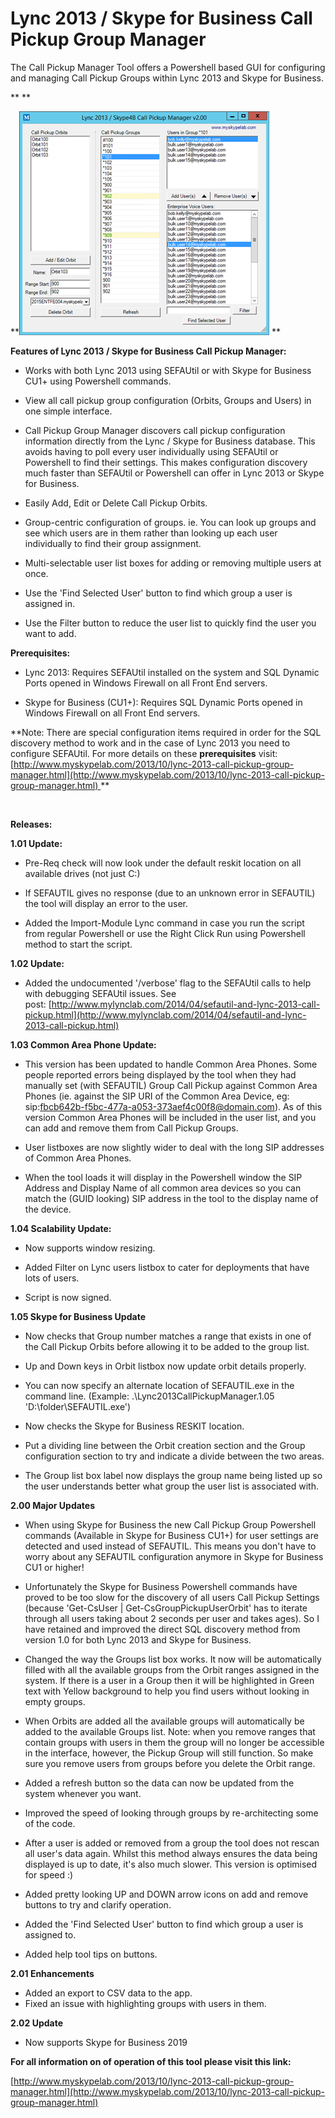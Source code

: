 ﻿Lync 2013 / Skype for Business Call Pickup Group Manager
========================================================

            

The Call Pickup Manager Tool offers a Powershell based GUI for configuring and managing Call Pickup Groups within Lync 2013 and Skype for Business.


** **


**![Image](https://github.com/jamescussen/lync-2013-skype-for-business-call-pickup-group-manager/raw/master/callpickupgroupmanager2.00_sm.png)
**


**Features of Lync 2013 / Skype for Business Call Pickup Manager:**


  *  Works with both Lync 2013 using SEFAUtil or with Skype for Business CU1+ using Powershell commands.

  *  View all call pickup group configuration (Orbits, Groups and Users) in one simple interface.

  *  Call Pickup Group Manager discovers call pickup configuration information directly from the Lync / Skype for Business database. This avoids having to poll every user individually using SEFAUtil or Powershell to find their settings. This makes configuration
 discovery much faster than SEFAUtil or Powershell can offer in Lync 2013 or Skype for Business.

  *  Easily Add, Edit or Delete Call Pickup Orbits. 
  *  Group-centric configuration of groups. ie. You can look up groups and see which users are in them rather than looking up each user individually to find their group assignment.

  *  Multi-selectable user list boxes for adding or removing multiple users at once.

  *  Use the 'Find Selected User' button to find which group a user is assigned in.

  *  Use the Filter button to reduce the user list to quickly find the user you want to add.


**Prerequisites:**


  *  Lync 2013: Requires SEFAUtil installed on the system and SQL Dynamic Ports opened in Windows Firewall on all Front End servers.

  *  Skype for Business (CU1+): Requires SQL Dynamic Ports opened in Windows Firewall on all Front End servers.


**Note: There are special configuration items required in order for the SQL discovery method to work and in the case of Lync 2013 you need to configure SEFAUtil. For more details on these
**prerequisites** visit: [http://www.myskypelab.com/2013/10/lync-2013-call-pickup-group-manager.html](http://www.myskypelab.com/2013/10/lync-2013-call-pickup-group-manager.html) **


 


**Releases:**

**1.01 Update:**


  *  Pre-Req check will now look under the default reskit location on all available drives (not just C:)

  *  If SEFAUTIL gives no response (due to an unknown error in SEFAUTIL) the tool will display an error to the user.

  *  Added the Import-Module Lync command in case you run the script from regular Powershell or use the Right Click Run using Powershell method to start the script.


**1.02 Update:**


  *  Added the undocumented '/verbose' flag to the SEFAUtil calls to help with debugging SEFAUtil issues. See post: [http://www.mylynclab.com/2014/04/sefautil-and-lync-2013-call-pickup.html](http://www.mylynclab.com/2014/04/sefautil-and-lync-2013-call-pickup.html)



**1.03 Common Area Phone Update:**


  *  This version has been updated to handle Common Area Phones. Some people reported errors being displayed by the tool when they had manually set (with SEFAUTIL) Group Call Pickup against Common Area Phones (ie. against the SIP URI of the Common Area Device,
 eg: sip:fbcb642b-f5bc-477a-a053-373aef4c00f8@domain.com). As of this version Common Area Phones will be included in the user list, and you can add and remove them from Call Pickup Groups.

  *  User listboxes are now slightly wider to deal with the long SIP addresses of Common Area Phones.

  *  When the tool loads it will display in the Powershell window the SIP Address and Display Name of all common area devices so you can match the (GUID looking) SIP address in the tool to the display name of the device.



**1.04 Scalability Update:**


  *  Now supports window resizing. 
  *  Added Filter on Lync users listbox to cater for deployments that have lots of users.

  *  Script is now signed. 

**1.05 Skype for Business Update**


  *  Now checks that Group number matches a range that exists in one of the Call Pickup Orbits before allowing it to be added to the group list.

  *  Up and Down keys in Orbit listbox now update orbit details properly. 
  *  You can now specify an alternate location of SEFAUTIL.exe in the command line. (Example: .\Lync2013CallPickupManager.1.05 'D:\folder\SEFAUTIL.exe')

  *  Now checks the Skype for Business RESKIT location. 
  *  Put a dividing line between the Orbit creation section and the Group configuration section to try and indicate a divide between the two areas.

  *  The Group list box label now displays the group name being listed up so the user understands better what group the user list is associated with.


**2.00 Major Updates**


  *  When using Skype for Business the new Call Pickup Group Powershell commands (Available in Skype for Business CU1+) for user settings are detected and used instead of SEFAUTIL. This means you don't have to worry about any SEFAUTIL configuration anymore in
 Skype for Business CU1 or higher! 
  *  Unfortunately the Skype for Business Powershell commands have proved to be too slow for the discovery of all users Call Pickup Settings (because 'Get-CsUser | Get-CsGroupPickupUserOrbit' has to iterate through all users taking about 2 seconds per user and
 takes ages). So I have retained and improved the direct SQL discovery method from version 1.0 for both Lync 2013 and Skype for Business.

  *  Changed the way the Groups list box works. It now will be automatically filled with all the available groups from the Orbit ranges assigned in the system. If there is a user in a Group then it will be highlighted in Green text with Yellow background to
 help you find users without looking in empty groups. 
  *  When Orbits are added all the available groups will automatically be added to the available Groups list. Note: when you remove ranges that contain groups with users in them the group will no longer be accessible in the interface, however, the Pickup Group
 will still function. So make sure you remove users from groups before you delete the Orbit range.

  *  Added a refresh button so the data can now be updated from the system whenever you want.

  *  Improved the speed of looking through groups by re-architecting some of the code.

  *  After a user is added or removed from a group the tool does not rescan all user's data again. Whilst this method always ensures the data being displayed is up to date, it's also much slower. This version is optimised for speed :)

  *  Added pretty looking UP and DOWN arrow icons on add and remove buttons to try and clarify operation.

  *  Added the 'Find Selected User' button to find which group a user is assigned to.

  *  Added help tool tips on buttons. 

**2.01 Enhancements**


  *  Added an export to CSV data to the app. 
  *  Fixed an issue with highlighting groups with users in them. 

**2.02 Update**


  *  Now supports Skype for Business 2019 

**For all information on of operation of this tool please visit this link:** 


[http://www.myskypelab.com/2013/10/lync-2013-call-pickup-group-manager.html](http://www.myskypelab.com/2013/10/lync-2013-call-pickup-group-manager.html)


        
    
